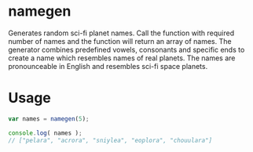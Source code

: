 namegen
=======

Generates random sci-fi planet names. Call the function with required number of names and the function will return an array of names. The generator combines predefined vowels, consonants and specific ends to create a name which resembles names of real planets. The names are pronounceable in English and resembles sci-fi space planets.

Usage
=====

```js
var names = namegen(5);

console.log( names );
// ["pelara", "acrora", "sniylea", "eoplora", "chouulara"]
```
